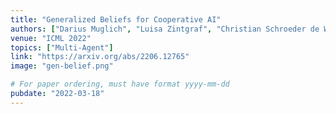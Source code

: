 ```yaml
---
title: "Generalized Beliefs for Cooperative AI"
authors: ["Darius Muglich", "Luisa Zintgraf", "Christian Schroeder de Witt", "Shimon Whiteson", "Jakob Foerster"]
venue: "ICML 2022"
topics: ["Multi-Agent"]
link: "https://arxiv.org/abs/2206.12765"
image: "gen-belief.png"

# For paper ordering, must have format yyyy-mm-dd
pubdate: "2022-03-18"
---
```

